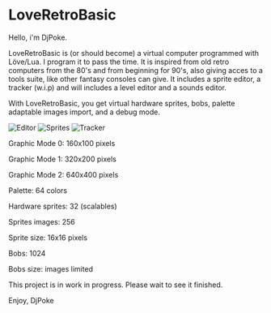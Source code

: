 # LoveRetroBasic
Hello, i'm DjPoke.

LoveRetroBasic is (or should become) a virtual computer programmed with Löve/Lua.
I program it to pass the time.
It is inspired from old retro computers from the 80's and from beginning for 90's, also giving acces to a tools suite, like other fantasy consoles can give.
It includes a sprite editor, a tracker (w.i.p) and will includes a level editor and a sounds editor.

With LoveRetroBasic, you get virtual hardware sprites, bobs, palette adaptable images import, and a debug mode.

![Editor]("Screenshots/1.jpg")
![Sprites]("Screenshots/2.jpg")
![Tracker]("Screenshots/3.jpg")

Graphic Mode 0: 160x100 pixels

Graphic Mode 1: 320x200 pixels

Graphic Mode 2: 640x400 pixels

Palette: 64 colors

Hardware sprites: 32 (scalables)

Sprites images: 256

Sprite size: 16x16 pixels

Bobs: 1024

Bobs size: images limited


This project is in work in progress. Please wait to see it finished.

Enjoy,
DjPoke
